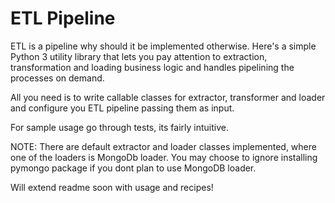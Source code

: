 # ETL Pipeline

ETL is a pipeline why should it be implemented otherwise. Here's a simple Python 3 utility library that lets you pay attention to extraction, transformation and loading business logic and handles pipelining the processes on demand.

All you need is to write callable classes for extractor, transformer and loader and configure you ETL pipeline passing them as input.

For sample usage go through tests, its fairly intuitive.

NOTE: There are default extractor and loader classes implemented, where one of the loaders is MongoDb loader. You may choose to ignore installing pymongo package if you dont plan to use MongoDB loader.

Will extend readme soon with usage and recipes!